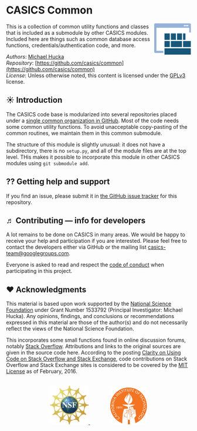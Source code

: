 CASICS Common
================

<img width="100px" align="right" src=".graphics/casics-logo-small.svg">

This is a collection of common utility functions and classes that is included as a submodule by other CASICS modules. Included here are things such as common database access functions, credentials/authentication code, and more.

*Authors*:      [Michael Hucka](http://github.com/mhucka)<br>
*Repository*:   [https://github.com/casics/common](https://github.com/casics/common)<br>
*License*:      Unless otherwise noted, this content is licensed under the [GPLv3](https://www.gnu.org/licenses/gpl-3.0.en.html) license.

☀ Introduction
-----------------------------

The CASICS code base is modularized into several repositories placed under a [single common organization in GitHub](https://github.com/casics).  Most of the code needs some common utility functions.  To avoid unacceptable copy-pasting of the common routines, we maintain them in this common submodule.

The structure of this module is slightly unusual: it does not have a subdirectory, there is no `setup.py`, and all of the module files are at the top level.  THis makes it possible to incorporate this module in other CASICS modules using `git submodule add`.

⁇ Getting help and support
--------------------------

If you find an issue, please submit it in [the GitHub issue tracker](https://github.com/casics/common/issues) for this repository.

♬ Contributing &mdash; info for developers
------------------------------------------

A lot remains to be done on CASICS in many areas.  We would be happy to receive your help and participation if you are interested.  Please feel free to contact the developers either via GitHub or the mailing list [casics-team@googlegroups.com](casics-team@googlegroups.com).

Everyone is asked to read and respect the [code of conduct](CONDUCT.md) when participating in this project.

❤️ Acknowledgments
------------------

This material is based upon work supported by the [National Science Foundation](https://nsf.gov) under Grant Number 1533792 (Principal Investigator: Michael Hucka).  Any opinions, findings, and conclusions or recommendations expressed in this material are those of the author(s) and do not necessarily reflect the views of the National Science Foundation.

This incorporates some small functions found in online discussion forums, notably [Stack Overflow](https://stackoverflow.com).  Attributions and links to the original sources are given in the source code here.  According to the posting [Clarity on Using Code on Stack Overflow and Stack Exchange](https://meta.stackexchange.com/questions/271080/the-mit-license-clarity-on-using-code-on-stack-overflow-and-stack-exchange), code contributions on Stack Overflow and Stack Exchange sites is considered to be covered by the [MIT License](https://opensource.org/licenses/MIT) as of February, 2016.
    
<br>
<div align="center">
  <a href="https://www.nsf.gov">
    <img width="105" height="105" src=".graphics/NSF.svg">
  </a>
  &nbsp;&nbsp;&nbsp;&nbsp;&nbsp;&nbsp;
  &nbsp;&nbsp;&nbsp;&nbsp;&nbsp;&nbsp;
  <a href="https://www.caltech.edu">
    <img width="100" height="100" src=".graphics/caltech-round.svg">
  </a>
</div>
